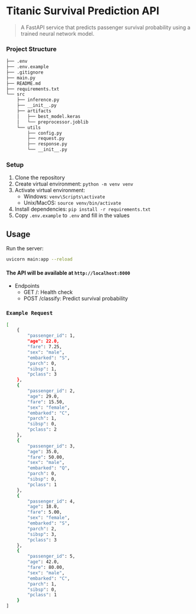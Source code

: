 # Titanic Survival Prediction API
> A FastAPI service that predicts passenger survival probability using a trained neural network model.

### Project Structure
``` bash
├── .env
├── .env.example
├── .gitignore
├── main.py
├── README.md
├── requirements.txt
└── src
    ├── inference.py
    ├── __init__.py
    ├── artifacts
    │   ├── best_model.keras
    │   └── preprocessor.joblib
    └── utils
        ├── config.py
        ├── request.py
        ├── response.py
        └── __init__.py
```
### Setup
1. Clone the repository
2. Create virtual environment: `python -m venv venv`
3. Activate virtual environment:
   - Windows: `venv\Scripts\activate`
   - Unix/MacOS: `source venv/bin/activate`
4. Install dependencies: `pip install -r requirements.txt`
5. Copy `.env.example` to `.env` and fill in the values

## Usage
Run the server:
```bash
uvicorn main:app --reload
```

#### The API will be available at `http://localhost:8000`
* Endpoints
    * GET /: Health check
    * POST /classify: Predict survival probability

### `Example Request`
``` bash
[
    {
        "passenger_id": 1,
        "age": 22.0,
        "fare": 7.25,
        "sex": "male",
        "embarked": "S",
        "parch": 0,
        "sibsp": 1,
        "pclass": 3
    },
    {
        "passenger_id": 2,
        "age": 29.0,
        "fare": 15.50,
        "sex": "female",
        "embarked": "C",
        "parch": 1,
        "sibsp": 0,
        "pclass": 2
    },
    {
        "passenger_id": 3,
        "age": 35.0,
        "fare": 50.00,
        "sex": "male",
        "embarked": "Q",
        "parch": 0,
        "sibsp": 0,
        "pclass": 1
    },
    {
        "passenger_id": 4,
        "age": 18.0,
        "fare": 5.00,
        "sex": "female",
        "embarked": "S",
        "parch": 2,
        "sibsp": 3,
        "pclass": 3
    },
    {
        "passenger_id": 5,
        "age": 42.0,
        "fare": 80.00,
        "sex": "male",
        "embarked": "C",
        "parch": 1,
        "sibsp": 0,
        "pclass": 1
    }
]
```